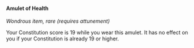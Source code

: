 #### Amulet of Health
<!-- markdownlint-disable link-image-reference-definitions -->
[_metadata_:item_name]:- "Amulet of Health"
[_metadata_:item_type]:- "Wondrous item"
[_metadata_:item_is_worn]:- "true"
[_metadata_:item_is_worn_body_part]:- "neck"
[_metadata_:item_rarity]:- "rare"
[_metadata_:item_cursed]:- "false"
[_metadata_:modifies_stat]:- "true"
[_metadata_:modified_stat]:- "Constitution"
[_metadata_:modified_stat_formula]:- "min(19,current)"
[_metadata_:requires_attunement]:- "true"
[_metadata_:requires_attunement_by_alignment]:- "any"
[_metadata_:requires_attunement_by_ancestry]:- "any"
[_metadata_:requires_attunement_by_class]:- "any"
[_metadata_:requires_attunement_by_spellcaster]:- "false"
<!-- markdownlint-disable-next-line no-emphasis-as-heading -->
_Wondrous item, rare (requires attunement)_

Your Constitution score is 19 while you wear this amulet.
It has no effect on you if your Constitution is already 19 or higher.
